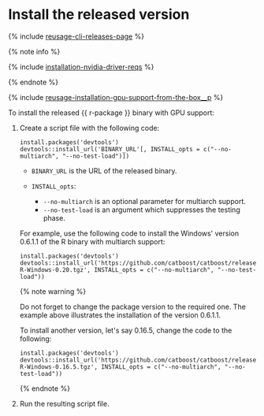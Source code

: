 # Install the released version

{% include [reusage-cli-releases-page](../_includes/work_src/reusage-cli/releases-page.md) %}


{% note info %}

{% include [installation-nvidia-driver-reqs](../_includes/work_src/reusage-code-examples/nvidia-driver-reqs.md) %}

{% endnote %}


{% include [reusage-installation-gpu-support-from-the-box__p](../_includes/work_src/reusage-installation/gpu-support-from-the-box__p.md) %}


To install the released {{ r-package }} binary with GPU support:
1. Create a script file with the following code:
    ```no-highlight
    install.packages('devtools')
    devtools::install_url('BINARY_URL'[, INSTALL_opts = c("--no-multiarch", "--no-test-load")])
    ```
    
    - `BINARY_URL` is the URL of the released binary.
    
    - `INSTALL_opts`:
    
       - `--no-multiarch` is an optional parameter for multiarch support.
       - `--no-test-load` is an argument which suppresses the testing phase.
    
    For example, use the following code to install the Windows' version 0.6.1.1 of the R binary with multiarch support:
    ```no-highlight
    install.packages('devtools')
    devtools::install_url('https://github.com/catboost/catboost/releases/download/v0.20/catboost-R-Windows-0.20.tgz', INSTALL_opts = c("--no-multiarch", "--no-test-load"))
    ```
    
    {% note warning %}
    
    Do not forget to change the package version to the required one. The example above illustrates the installation of the version 0.6.1.1.
    
    To install another version, let's say 0.16.5, change the code to the following:
    ```
    install.packages('devtools')
    devtools::install_url('https://github.com/catboost/catboost/releases/download/v0.16.5/catboost-R-Windows-0.16.5.tgz', INSTALL_opts = c("--no-multiarch", "--no-test-load"))
    ```
    
    {% endnote %}
    
1. Run the resulting script file.

